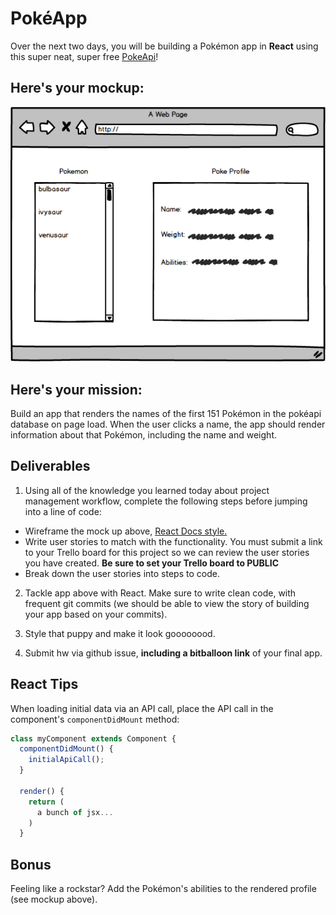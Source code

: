 # PokéApp

Over the next two days, you will be building a Pokémon app in **React** using this super neat, super free [PokeApi](https://pokeapi.co/)!

## Here's your mockup:

![poke](./pokemock.png)

## Here's your mission:

Build an app that renders the names of the first 151 Pokémon in the pokéapi database on page load.  When the user clicks a name, the app should render information about that Pokémon, including the name and weight.

## Deliverables

1. Using all of the knowledge you learned today about project management workflow, complete the following steps before jumping into a line of code:
  - Wireframe the mock up above, <a href="https://facebook.github.io/react/docs/thinking-in-react.html">React Docs style.</a>
  - Write user stories to match with the functionality. You must submit a link to your Trello board for this project so we can review the user stories you have created. **Be sure to set your Trello board to PUBLIC**
  - Break down the user stories into steps to code.

2. Tackle app above with React. Make sure to write clean code, with frequent git commits (we should be able to view the story of building your app based on your commits).

3. Style that puppy and make it look goooooood.

4. Submit hw via github issue, **including a bitballoon link** of your final app.

## React Tips

When loading initial data via an API call, place the API call in the component's `componentDidMount` method:

```javascript
class myComponent extends Component {
  componentDidMount() {
    initialApiCall();
  }

  render() {
    return (
      a bunch of jsx...
    )
  }
```

## Bonus

Feeling like a rockstar? Add the Pokémon's abilities to the rendered profile (see mockup above).
